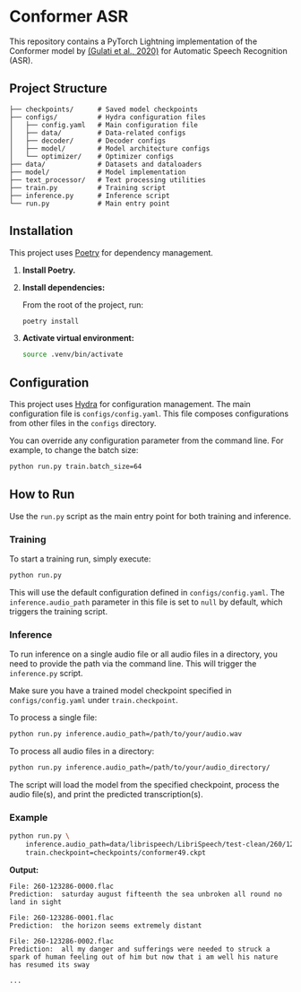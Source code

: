 # Conformer ASR

This repository contains a PyTorch Lightning implementation of the Conformer model by [(Gulati et al., 2020)](https://arxiv.org/abs/2005.08100) for Automatic Speech Recognition (ASR).

## Project Structure

```
├── checkpoints/      # Saved model checkpoints
├── configs/          # Hydra configuration files
│   ├── config.yaml   # Main configuration file
│   ├── data/         # Data-related configs
│   ├── decoder/      # Decoder configs
│   ├── model/        # Model architecture configs
│   └── optimizer/    # Optimizer configs
├── data/             # Datasets and dataloaders
├── model/            # Model implementation
├── text_processor/   # Text processing utilities
├── train.py          # Training script
├── inference.py      # Inference script
└── run.py            # Main entry point
```

## Installation

This project uses [Poetry](https://python-poetry.org/) for dependency management.

1.  **Install Poetry.**

2.  **Install dependencies:**

    From the root of the project, run:

    ```bash
    poetry install
    ```
3. **Activate virtual environment:**

    ```bash
    source .venv/bin/activate
    ```

## Configuration

This project uses [Hydra](https://hydra.cc/) for configuration management. The main configuration file is `configs/config.yaml`. This file composes configurations from other files in the `configs` directory.

You can override any configuration parameter from the command line. For example, to change the batch size:

```bash
python run.py train.batch_size=64
```

## How to Run

Use the `run.py` script as the main entry point for both training and inference.

### Training

To start a training run, simply execute:

```bash
python run.py
```

This will use the default configuration defined in `configs/config.yaml`. The `inference.audio_path` parameter in this file is set to `null` by default, which triggers the training script.

### Inference

To run inference on a single audio file or all audio files in a directory, you need to provide the path via the command line. This will trigger the `inference.py` script.

Make sure you have a trained model checkpoint specified in `configs/config.yaml` under `train.checkpoint`.

To process a single file:
```bash
python run.py inference.audio_path=/path/to/your/audio.wav
```

To process all audio files in a directory:
```bash
python run.py inference.audio_path=/path/to/your/audio_directory/
```

The script will load the model from the specified checkpoint, process the audio file(s), and print the predicted transcription(s).

### Example

```bash
python run.py \
    inference.audio_path=data/librispeech/LibriSpeech/test-clean/260/123286 \
    train.checkpoint=checkpoints/conformer49.ckpt
```

**Output:**

```text
File: 260-123286-0000.flac
Prediction:  saturday august fifteenth the sea unbroken all round no land in sight  

File: 260-123286-0001.flac
Prediction:  the horizon seems extremely distant  

File: 260-123286-0002.flac
Prediction:  all my danger and sufferings were needed to struck a spark of human feeling out of him but now that i am well his nature has resumed its sway

...
```
